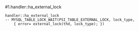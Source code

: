 #1.handler::ha_external_lock

```
handler::ha_external_lock
-- MYSQL_TABLE_LOCK_WAIT(PSI_TABLE_EXTERNAL_LOCK, lock_type,
    { error= external_lock(thd, lock_type); })
```